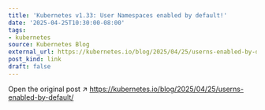 ```yaml
---
title: 'Kubernetes v1.33: User Namespaces enabled by default!'
date: '2025-04-25T10:30:00-08:00'
tags:
- kubernetes
source: Kubernetes Blog
external_url: https://kubernetes.io/blog/2025/04/25/userns-enabled-by-default/
post_kind: link
draft: false
---
```

Open the original post ↗ https://kubernetes.io/blog/2025/04/25/userns-enabled-by-default/
